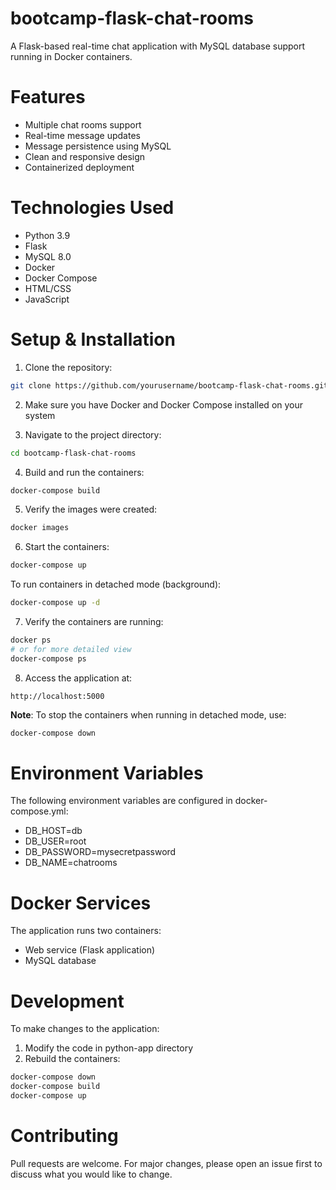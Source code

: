 

# bootcamp-flask-chat-rooms

A Flask-based real-time chat application with MySQL database support running in Docker containers.

# Features

- Multiple chat rooms support
- Real-time message updates
- Message persistence using MySQL
- Clean and responsive design
- Containerized deployment

# Technologies Used

- Python 3.9
- Flask
- MySQL 8.0
- Docker
- Docker Compose
- HTML/CSS
- JavaScript

# Setup & Installation

1. Clone the repository:
```bash
git clone https://github.com/yourusername/bootcamp-flask-chat-rooms.git
```

2. Make sure you have Docker and Docker Compose installed on your system

3. Navigate to the project directory:
```bash
cd bootcamp-flask-chat-rooms
```

4. Build and run the containers:
```bash
docker-compose build
```

5. Verify the images were created:
```bash
docker images
```

6. Start the containers:
```bash
docker-compose up
```

To run containers in detached mode (background):
```bash
docker-compose up -d
```

7. Verify the containers are running:
```bash
docker ps
# or for more detailed view
docker-compose ps
```

8. Access the application at:
```
http://localhost:5000
```

**Note**: To stop the containers when running in detached mode, use:
```bash
docker-compose down
```

# Environment Variables

The following environment variables are configured in docker-compose.yml:

- DB_HOST=db
- DB_USER=root
- DB_PASSWORD=mysecretpassword
- DB_NAME=chatrooms

# Docker Services

The application runs two containers:
- Web service (Flask application)
- MySQL database

# Development

To make changes to the application:

1. Modify the code in python-app directory
2. Rebuild the containers:
```bash
docker-compose down
docker-compose build
docker-compose up
```

# Contributing

Pull requests are welcome. For major changes, please open an issue first to discuss what you would like to change.
